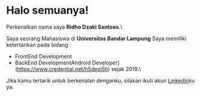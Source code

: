 # Halo semuanya! 

Perkenalkan nama saya **Ridho Dzaki Santoso**.\

Saya seorang Mahasiswa di **Universitas Bandar Lampung**
Saya memiliki ketertarikan pada bidang :
- FrontEnd Development
- BackEnd DevelopmentAndroid Developer](https://www.credential.net/h5deoi5h) sejak 2019.\

Jika kamu tertarik untuk berkenalan denganku, silakan ikuti akun [Linkedin](https://www.linkedin.com/in/ridho-dzaki-santoso-814411231/)ku ya.
